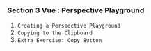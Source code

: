 ### Section 3 Vue : Perspective Playground

1. `Creating a Perspective Playground`
2. `Copying to the Clipboard`
3. `Extra Exercise: Copy Button`
